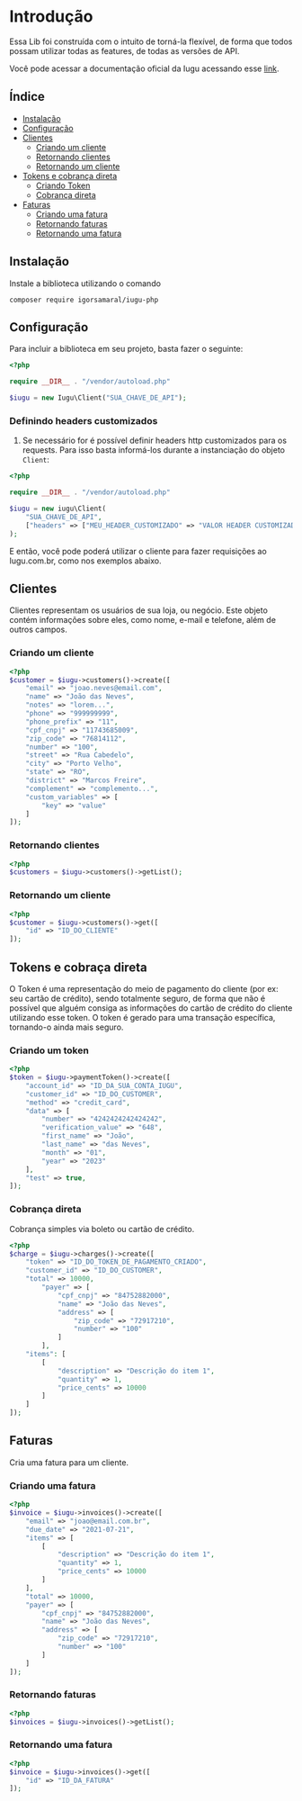 # Introdução

Essa Lib foi construída com o intuito de torná-la flexível, de forma que todos possam utilizar todas as features, de todas as versões de API.

Você pode acessar a documentação oficial da Iugu acessando esse [link](https://dev.iugu.com/).

## Índice

- [Instalação](#instalação)
- [Configuração](#configuração)
- [Clientes](#clientes)
  - [Criando um cliente](#criando-um-cliente)
  - [Retornando clientes](#retornando-clientes)
  - [Retornando um cliente](#retornando-um-cliente)
- [Tokens e cobrança direta](#tokens-e-cobraça-direta)
  - [Criando Token](#criando-um-token)
  - [Cobrança direta](#cobrança-direta)
- [Faturas](#faturas)
  - [Criando uma fatura](#criando-uma-fatura)
  - [Retornando faturas](#retornando-faturas)
  - [Retornando uma fatura](#retornando-uma-fatura)

## Instalação

Instale a biblioteca utilizando o comando

`composer require igorsamaral/iugu-php`

## Configuração

Para incluir a biblioteca em seu projeto, basta fazer o seguinte:

```php
<?php

require __DIR__ . "/vendor/autoload.php"

$iugu = new Iugu\Client("SUA_CHAVE_DE_API");
```

### Definindo headers customizados

1. Se necessário for é possível definir headers http customizados para os requests. Para isso basta informá-los durante a instanciação do objeto `Client`:

```php
<?php

require __DIR__ . "/vendor/autoload.php"

$iugu = new iugu\Client(
    "SUA_CHAVE_DE_API",
    ["headers" => ["MEU_HEADER_CUSTOMIZADO" => "VALOR HEADER CUSTOMIZADO"]]
); 
```

E então, você pode poderá utilizar o cliente para fazer requisições ao Iugu.com.br, como nos exemplos abaixo.
## Clientes

Clientes representam os usuários de sua loja, ou negócio. Este objeto contém informações sobre eles, como nome, e-mail e telefone, além de outros campos.

### Criando um cliente

```php
<?php
$customer = $iugu->customers()->create([
    "email" => "joao.neves@email.com",
    "name" => "João das Neves",
    "notes" => "lorem...",
    "phone" => "999999999",
    "phone_prefix" => "11",
    "cpf_cnpj" => "11743685009",
    "zip_code" => "76814112",
    "number" => "100",
    "street" => "Rua Cabedelo",
    "city" => "Porto Velho",
    "state" => "RO",
    "district" => "Marcos Freire",
    "complement" => "complemento...",
    "custom_variables" => [
        "key" => "value"
    ]
]);
```
### Retornando clientes

```php
<?php
$customers = $iugu->customers()->getList();
```

### Retornando um cliente

```php
<?php
$customer = $iugu->customers()->get([
    "id" => "ID_DO_CLIENTE"
]);
```

## Tokens e cobraça direta

O Token é uma representação do meio de pagamento do cliente (por ex: seu cartão de crédito), sendo totalmente seguro, de forma que não é possível que alguém consiga as informações do cartão de crédito do cliente utilizando esse token. O token é gerado para uma transação específica, tornando-o ainda mais seguro.

### Criando um token

```php
<?php
$token = $iugu->paymentToken()->create([
    "account_id" => "ID_DA_SUA_CONTA_IUGU",
    "customer_id" => "ID_DO_CUSTOMER",
    "method" => "credit_card",
    "data" => [
        "number" => "4242424242424242",
        "verification_value" => "648",
        "first_name" => "João",
        "last_name" => "das Neves",
        "month" => "01",
        "year" => "2023"
    ],
    "test" => true,
]);
```
### Cobrança direta
Cobrança simples via boleto ou cartão de crédito.

```php
<?php
$charge = $iugu->charges()->create([
    "token" => "ID_DO_TOKEN_DE_PAGAMENTO_CRIADO",
    "customer_id" => "ID_DO_CUSTOMER",
    "total" => 10000,
        "payer" => [
            "cpf_cnpj" => "84752882000",
            "name" => "João das Neves",
            "address" => [
                "zip_code" => "72917210",
                "number" => "100"
            ]
        ],
    "items": [
        [
            "description" => "Descrição do item 1",
            "quantity" => 1,
            "price_cents" => 10000
        ]
    ]
]);
```

## Faturas

Cria uma fatura para um cliente.

### Criando uma fatura

```php
<?php
$invoice = $iugu->invoices()->create([
    "email" => "joao@email.com.br",
    "due_date" => "2021-07-21",
    "items" => [
        [
            "description" => "Descrição do item 1",
            "quantity" => 1,
            "price_cents" => 10000
        ]
    ],
    "total" => 10000,
    "payer" => [
        "cpf_cnpj" => "84752882000",
        "name" => "João das Neves",
        "address" => [
            "zip_code" => "72917210",
            "number" => "100"
        ]
    ]
]);
```

### Retornando faturas

```php
<?php
$invoices = $iugu->invoices()->getList();
```

### Retornando uma fatura

```php
<?php
$invoice = $iugu->invoices()->get([
    "id" => "ID_DA_FATURA"
]);
```
